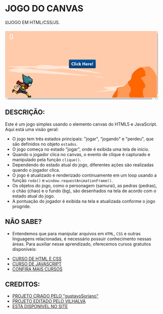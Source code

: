 # JOGO DO CANVAS
☑️JOGO EM HTML/CSS/JS.

<img src="FOTO.png" align="center" width="500"> <br> 

## DESCRIÇÃO:
Este é um jogo simples usando o elemento canvas do HTML5 e JavaScript. Aqui está uma visão geral:

- O jogo tem três estados principais: "jogar", "jogando" e "perdeu", que são definidos no objeto `estados`.
- O jogo começa no estado "jogar", onde é exibida uma tela de início.
- Quando o jogador clica no canvas, o evento de clique é capturado e manipulado pela função `clique()`.
- Dependendo do estado atual do jogo, diferentes ações são realizadas quando o jogador clica.
- O jogo é atualizado e renderizado continuamente em um loop usando a função `roda()` e `window.requestAnimationFrame()`.
- Os objetos do jogo, como o personagem (samurai), as pedras (pedras), o chão (chao) e o fundo (bg), são desenhados na tela de acordo com o estado atual do jogo.
- A pontuação do jogador é exibida na tela e atualizada conforme o jogo progride.

## NÃO SABE?
- Entendemos que para manipular arquivos em `HTML`, `CSS` e outras linguagens relacionadas, é necessário possuir conhecimento nessas áreas. Para auxiliar nesse aprendizado, oferecemos cursos gratuitos disponíveis:
* [CURSO DE HTML E CSS](https://github.com/VILHALVA/CURSO-DE-HTML-E-CSS)
* [CURSO DE JAVASCRIPT](https://github.com/VILHALVA/CURSO-DE-JAVASCRIPT)
* [CONFIRA MAIS CURSOS](https://github.com/VILHALVA?tab=repositories&q=+topic:CURSO)

## CREDITOS:
- [PROJETO CRIADO PELO "gustavoSoriano"](https://github.com/gustavoSoriano/game-canvas)
- [PROJETO EDITADO PELO VILHALVA](https://github.com/VILHALVA)
- [ESTÁ DISPONIVEL NO SITE](https://vilhalva.github.io/STYLER/STYLER.html)